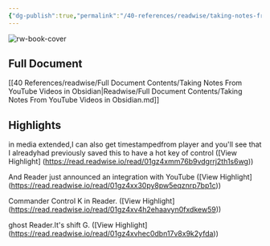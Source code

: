 ```yaml
---
{"dg-publish":true,"permalink":"/40-references/readwise/taking-notes-from-you-tube-videos-in-obsidian/","tags":["rw/articles"]}
---
```


![rw-book-cover](https://i.ytimg.com/vi/qjWq4ck2-0o/maxresdefault.jpg)

## Full Document
[[40 References/readwise/Full Document Contents/Taking Notes From YouTube Videos in Obsidian\|Readwise/Full Document Contents/Taking Notes From YouTube Videos in Obsidian.md]]

## Highlights
in media extended,I can also get timestampedfrom player and you'll see that I alreadyhad previously saved this to have a hot key of control ([View Highlight] (https://read.readwise.io/read/01gz4xmm76b9vdgrrj2th1s6wg))


And Reader just announced an integration with YouTube ([View Highlight] (https://read.readwise.io/read/01gz4xx30py8pw5eqznrp7bp1c))


Commander Control K in Reader. ([View Highlight] (https://read.readwise.io/read/01gz4xv4h2ehaavyn0fxdkew59))


ghost Reader.It's shift G. ([View Highlight] (https://read.readwise.io/read/01gz4xvhec0dbn17v8x9k2yfda))


